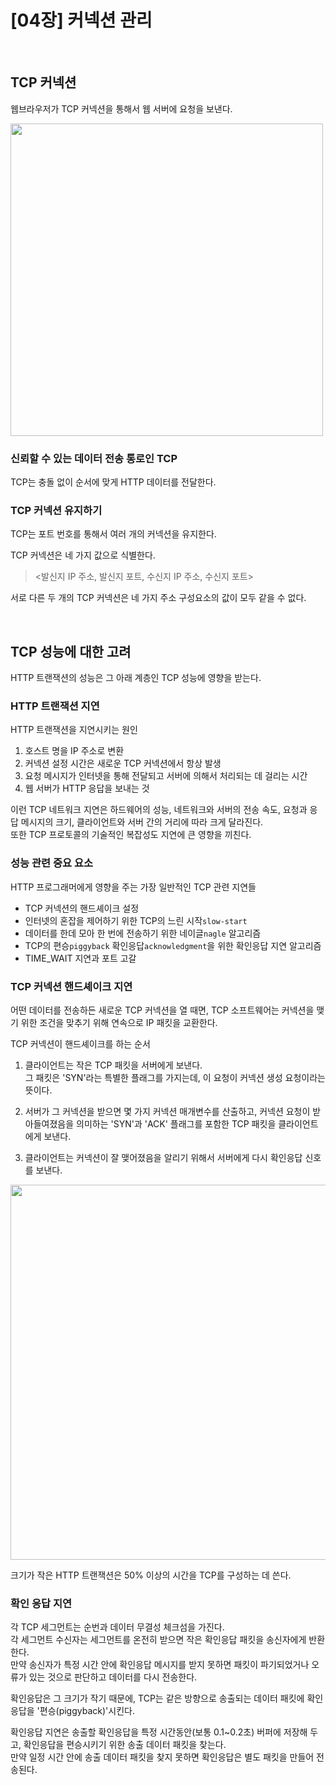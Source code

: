 # [04장] 커넥션 관리

<br />

## TCP 커넥션

웹브라우저가 TCP 커넥션을 통해서 웹 서버에 요청을 보낸다.

<img src="https://images.velog.io/images/hadam/post/b5cd27fa-7795-44f5-9c02-610fd80dbffb/image.png" width=500 />

### 신뢰할 수 있는 데이터 전송 통로인 TCP

TCP는 충돌 없이 순서에 맞게 HTTP 데이터를 전달한다.

### TCP 커넥션 유지하기

TCP는 포트 번호를 통해서 여러 개의 커넥션을 유지한다.

TCP 커넥션은 네 가지 값으로 식별한다.

> <발신지 IP 주소, 발신지 포트, 수신지 IP 주소, 수신지 포트>

서로 다른 두 개의 TCP 커넥션은 네 가지 주소 구성요소의 값이 모두 같을 수 없다.

<br />

## TCP 성능에 대한 고려

HTTP 트랜잭션의 성능은 그 아래 계층인 TCP 성능에 영향을 받는다.

### HTTP 트랜잭션 지연

HTTP 트랜잭션을 지연시키는 원인

1. 호스트 명을 IP 주소로 변환
2. 커넥션 설정 시간은 새로운 TCP 커넥션에서 항상 발생
3. 요청 메시지가 인터넷을 통해 전달되고 서버에 의해서 처리되는 데 걸리는 시간
4. 웹 서버가 HTTP 응답을 보내는 것

이런 TCP 네트워크 지연은 하드웨어의 성능, 네트워크와 서버의 전송 속도, 요청과 응답 메시지의 크기, 클라이언트와 서버 간의 거리에 따라 크게 달라진다.   
또한 TCP 프로토콜의 기술적인 복잡성도 지연에 큰 영향을 끼친다.

### 성능 관련 중요 요소

HTTP 프로그래머에게 영향을 주는 가장 일반적인 TCP 관련 지연들

- TCP 커넥션의 핸드셰이크 설정
- 인터넷의 혼잡을 제어하기 위한 TCP의 느린 시작`slow-start`
- 데이터를 한데 모아 한 번에 전송하기 위한 네이글`nagle` 알고리즘
- TCP의 편승`piggyback` 확인응답`acknowledgment`을 위한 확인응답 지연 알고리즘
- TIME_WAIT 지연과 포트 고갈

### TCP 커넥션 핸드셰이크 지연

어떤 데이터를 전송하든 새로운 TCP 커넥션을 열 때면, TCP 소프트웨어는 커넥션을 맺기 위한 조건을 맞추기 위해 연속으로 IP 패킷을 교환한다.

TCP 커넥션이 핸드셰이크를 하는 순서

1. 클라이언트는 작은 TCP 패킷을 서버에게 보낸다.   
그 패킷은 'SYN'라는 특별한 플래그를 가지는데, 이 요청이 커넥션 생성 요청이라는 뜻이다.

2. 서버가 그 커넥션을 받으면 몇 가지 커넥션 매개변수를 산출하고, 커넥션 요청이 받아들여졌음을 의미하는 'SYN'과 'ACK' 플래그를 포함한 TCP 패킷을 클라이언트에게 보낸다.

3. 클라이언트는 커넥션이 잘 맺어졌음을 알리기 위해서 서버에게 다시 확인응답 신호를 보낸다.

<img src="https://images.velog.io/images/hadam/post/1ca606f7-cef4-4642-ab38-7c606f8c13d0/image.png" width=600 />

크기가 작은 HTTP 트랜잭션은 50% 이상의 시간을 TCP를 구성하는 데 쓴다.

### 확인 응답 지연

각 TCP 세그먼트는 순번과 데이터 무결성 체크섬을 가진다.   
각 세그먼트 수신자는 세그먼트를 온전히 받으면 작은 확인응답 패킷을 송신자에게 반환한다.   
만약 송신자가 특정 시간 안에 확인응답 메시지를 받지 못하면 패킷이 파기되었거나 오류가 있는 것으로 판단하고 데이터를 다시 전송한다.

확인응답은 그 크기가 작기 때문에, TCP는 같은 방향으로 송출되는 데이터 패킷에 확인응답을 '편승(piggyback)'시킨다.

확인응답 지연은 송출할 확인응답을 특정 시간동안(보통 0.1~0.2초) 버퍼에 저장해 두고, 확인응답을 편승시키기 위한 송출 데이터 패킷을 찾는다.   
만약 일정 시간 안에 송출 데이터 패킷을 찾지 못하면 확인응답은 별도 패킷을 만들어 전송된다.
